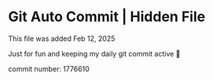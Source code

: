 # Git Auto Commit | Hidden File

This file was added Feb 12, 2025

Just for fun and keeping my daily git commit active 🤪

commit number: 1776610
